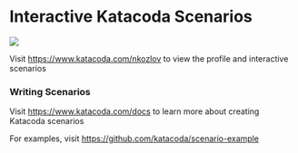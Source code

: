 # Interactive Katacoda Scenarios

[![](http://shields.katacoda.com/katacoda/nkozlov/count.svg)](https://www.katacoda.com/nkozlov "Get your profile on Katacoda.com")

Visit https://www.katacoda.com/nkozlov to view the profile and interactive scenarios

### Writing Scenarios
Visit https://www.katacoda.com/docs to learn more about creating Katacoda scenarios

For examples, visit https://github.com/katacoda/scenario-example
